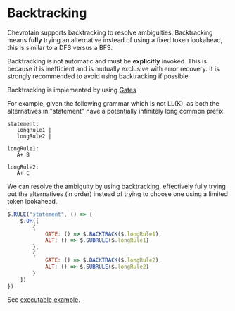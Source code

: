 # Backtracking

Chevrotain supports backtracking to resolve ambiguities.
Backtracking means **fully** trying an alternative instead of using a fixed
token lookahead, this is similar to a DFS versus a BFS.

Backtracking is not automatic and must be **explicitly** invoked.
This is because it is inefficient and is mutually exclusive with error recovery.
It is strongly recommended to avoid using backtracking if possible.

Backtracking is implemented by using [Gates](http://sap.github.io/chevrotain/docs/features/gates.html)

For example, given the following grammar which is not LL(K), as
both the alternatives in "statement" have a potentially infinitely long common prefix.

```antlr
statement:
   longRule1 |
   longRule2 |

longRule1:
   A+ B

longRule2:
   A+ C
```

We can resolve the ambiguity by using backtracking, effectively fully trying out
the alternatives (in order) instead of trying to choose one using a limited token lookahead.

```javascript
$.RULE("statement", () => {
    $.OR([
        {
            GATE: () => $.BACKTRACK($.longRule1),
            ALT: () => $.SUBRULE($.longRule1)
        },
        {
            GATE: () => $.BACKTRACK($.longRule2),
            ALT: () => $.SUBRULE($.longRule2)
        }
    ])
})
```

See [executable example](https://github.com/SAP/chevrotain/tree/master/examples/parser/backtracking).
